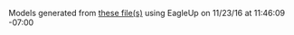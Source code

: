 Models generated from [these file(s)](https://raw.github.com/sparkfun/Load_Sensor_Combinator/0d4a6e7613700354c3f411075c97f24c24c4080a/Hardware/SparkFun%20Load%20Sensor%20Combinator.brd) using EagleUp on 11/23/16 at 11:46:09 -07:00
